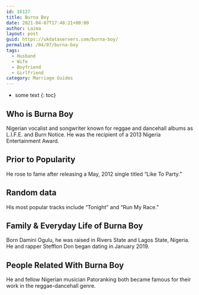 ```yaml
---
id: 16127
title: Burna Boy
date: 2021-04-07T17:48:21+00:00
author: Laima
layout: post
guid: https://ukdataservers.com/burna-boy/
permalink: /04/07/burna-boy
tags:
  - Husband
  - Wife
  - Boyfriend
  - Girlfriend
category: Marriage Guides
---
```


* some text
{: toc}


## Who is Burna Boy
                  
                  
                  
Nigerian vocalist and songwriter known for reggae and dancehall albums as L.I.F.E. and Burn Notice. He was the recipient of a 2013 Nigeria Entertainment Award.
                  
              
            
              
            
                
                
                
## Prior to Popularity
                  
                  
                  
He rose to fame after releasing a May, 2012 single titled &#8220;Like To Party.&#8221;
                  
              
            
              
            
                
                
                
## Random data
                  
                  
                  
His most popular tracks include &#8220;Tonight&#8221; and &#8220;Run My Race.&#8221;
                  
              
            
              
            
                
                
                
## Family & Everyday Life of Burna Boy
                  
                  
                  
Born Damini Ogulu, he was raised in Rivers State and Lagos State, Nigeria. He and rapper Stefflon Don began dating in January 2019.
                  
              
            
              
            
                
                
                
## People Related With Burna Boy
                  
                  
                  
He and fellow Nigerian musician Patoranking both became famous for their work in the reggae-dancehall genre.
                  
              
            
              
            
                
              
            
              
              
            
            
              
            
          
          
          
